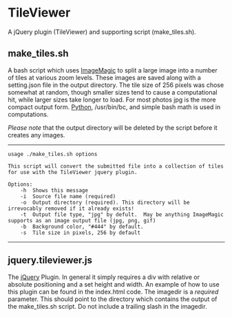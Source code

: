 TileViewer
==========

A jQuery plugin (TileViewer) and supporting script (make_tiles.sh).

make_tiles.sh
-------------

A bash script which uses [ImageMagic][im] to split a large image into a number of tiles at various zoom levels.  These images are saved along with a setting.json file in the output directory.  The tile size of 256 pixels was chose somewhat at random, though smaller sizes tend to cause a computational hit, while larger sizes take longer to load.  For most photos jpg is the more compact output form.  [Python][py], /usr/bin/bc, and simple bash math is used in computations.

*Please note* that the output directory will be deleted by the script before it creates any images.

---
    usage ./make_tiles.sh options

    This script will convert the submitted file into a collection of tiles for use with the TileViewer jquery plugin.

    Options:
    	-h	Shows this message
    	-i	Source file name (required)
    	-o	Output directory (required). This directory will be irrevocably removed if it already exists!
    	-t	Output file type, "jpg" by defult.  May be anything ImageMagic supports as an image output file (jpg, png, gif)
    	-b	Background color, "#444" by default.
    	-s	Tile size in pixels, 256 by default

---

[im]: http://www.imagemagick.org/script/index.php
[py]: http://python.org/

jquery.tileviewer.js
--------------------

The [jQuery][jq] Plugin.  In general it simply requires a div with relative or absolute positioning and a set height and width.  An example of how to use this plugin can be found in the index.html code.  The imagedir is a *required* parameter.  This should point to the directory which contains the output of the make_tiles.sh script.  Do not include a trailing slash in the imagedir.

[jq]: http://jquery.com/
